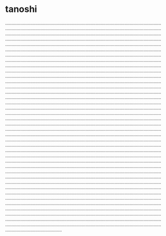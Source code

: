 # tanoshi

.................................................................................................................................................................................................................................................................................................................................................................................................................................................................................................................................................................................................................................................................................................................................................................................................................................................................................................................................................................................................................................................................................................................................................................................................................................................................................................................................................................................................................................................................................................................................................................................................................................................................................................................................................................................................................................................................................................................................................................................................................................................................................................................................................................................................................................................................................................................................................................................................................................................................................................................................................................................................................................................................................................................................................................................................................................................................................................................................................................................................................................................................................................................................................................................................................................................................................................................................................................................................................................................................................................................................................................................................................................................................................................................................................................................................................................................................................................................................................................................................................................................................................................................................................................................................................................................................................................................................................................................................................................................................................................................................................................................................................................................................................................................................................................................................................................................................................................................................................................................................................................................................................